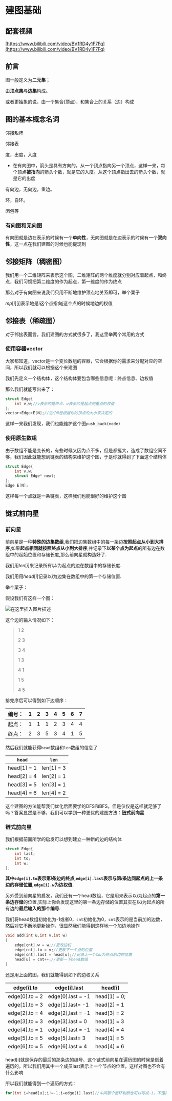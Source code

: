 # 建图基础
## 配套视频
[https://www.bilibili.com/video/BV1RD4y1F7Fq](https://www.bilibili.com/video/BV1RD4y1F7Fq)

## 前言

图一般定义为**二元集**；

由**顶点集**与**边集**构成。

或者更抽象的说，由一个集合(顶点)，和集合上的关系（边）构成



## 图的基本概念名词

邻接矩阵

邻接表

度，出度，入度

-  在有向图中，箭头是具有方向的，从一个顶点指向另一个顶点，这样一来，每个顶点**被指向**的箭头个数，就是它的入度。从这个顶点指出去的箭头个数，就是它的出度

有向边，无向边，重边。

环，自环。

闭包等

### 有向图和无向图

有向图就是边在表示的时候有一个**单向性**，无向图就是在边表示的时候有一个**双向性**，这一点在我们建图的时候也能提现到

## 邻接矩阵（稠密图）

我们用一个二维矩阵来表示这个图，二维矩阵的两个维度就分别对应着起点，和终点，我们习惯把第二维度的作为起点，第一维度的作为终点

那么对于有向图来说我们只用不断地维护顶点地关系即可，举个栗子

$mp[i][j]$表示地是$i$这个点指向j这个点的时候地边的权值

## 邻接表（稀疏图）

对于邻接表而言，我们建图的方式就很多了，我这里举两个常用的方式

### 使用容器vector

大家都知道，vector是一个变长数组的容器，它会根据你的需求来分配对应的空间，所以我们就可以根据这个来建图

我们先定义一个结构体，这个结构体要包含哪些信息呢：终点信息、边权值

那么我们就能写出来了：

```cpp
struct Edge{
    int v,w;//v表示的是终点、w表示的是起点到重点的权值
};
vector<Edge>E[N];//这个N是根据你的顶点的大小来决定的
```

这样一来我们发现，我们也能维护这个图`push_back(node)`

### 使用原生数组

由于数组不能是变长的，有些时候又因为点不多，但是都挺大，造成了数组空间不够，我们因此就能想到链表的结构来维护这个图，于是你就得到了下面这个结构体

```cpp
struct Edge{
    int v,w;
    struct Edge* next;
};
Edge E[N];
```

这样每一个点就是一条链表，这样我们也能很好的维护这个图



## 链式前向星

### 前向星

前向星是一种**特殊的边集数组**,我们把边集数组中的每一条边**按照起点从小到大排序**,如果**起点相同就按照终点从小到大排序**,并记录下**以某个点为起点**的所有边在数组中的起始位置和存储长度,那么前向星就构造好了.

我们用$len[i]$来记录所有以$i$为起点的边在数组中的存储长度.

我们用用$head[i]$记录以$i$为边集在数组中的第一个存储位置.

举个栗子：

假设我们有这样一个图：

![在这里插入图片描述](https://img-blog.csdnimg.cn/6496dd69d6954356b23a45a7f5c38670.png?x-oss-process=image/watermark,type_d3F5LXplbmhlaQ,shadow_50,text_Q1NETiBATWFuZ2F0YVRT,size_20,color_FFFFFF,t_70,g_se,x_16)


这个边的输入情况如下：

> 1 2
>
> 2 3
>
> 3 4
>
> 1 3
>
> 4 1
>
> 1 5
>
> 4 5

排完序后可以得到如下边顺序：

| 编号： | 1    | 2    | 3    | 4    | 5    | 6    | 7    |
| ------ | ---- | ---- | ---- | ---- | ---- | ---- | ---- |
| 起点： | 1    | 1    | 1    | 2    | 3    | 4    | 4    |
| 终点： | 2    | 3    | 5    | 3    | 4    | 1    | 5    |

 然后我们就能获得`head`数组和`len`数组的信息了

| `head`      | `len`      |
| ----------- | ---------- |
| head[1] = 1 | len[1] = 3 |
| head[2] = 4 | len[2] = 1 |
| head[3] = 5 | len[3] = 1 |
| head[4] = 6 | len[4] = 2 |

这个建图的方法能帮我们优化后面要学的DFS和BFS，但是仅仅是这样就足够了吗？答案显然是不够，我们可以学到一种更优的建图方法：**链式前向星**



### 链式前向星

我们根据前面所学的启发可以想到建立一种新的边的结构体

```cpp
struct Edge{
    int last;
    int to;
    int w;
};
```

**其中`edge[i].to`表示第$i$条边的终点,`edge[i].last`表示与第$i$条边同起点的上一条边的存储位置,`edge[i].w`为边权值.**

另外受到前向星的启发，我们还有一个head数组，它是用来表示以$i$为起点的**第一条边存储**的位置,实际上你会发现这里的第一条边存储的位置其实在以$i$为起点的所有边的**最后输入的那个编号**.

我们将head数组初始化为-1或者0，`cnt`初始化为0，`cnt`表示的是当前加的边数，然后对它不断地更新操作，很显然我们能得到这样地一个加边地操作

```cpp
void add(int u,int v,int w)
{
    edge[cnt].w = w;//更改边权
    edge[cnt].to = v;//更改下一个点的位置
    edge[cnt].last = head[u];//记录上一个以u为终点的边的位置
    head[u] = cnt++;//更新一下head数组
}
```

还是用上面的图，我们就能得到如下的边权关系

| edge[i].to     | edge[i].last      | head[i]      |
| -------------- | ----------------- | ------------ |
| edge[0].to = 2 | edge[0].last = -1 | head[1] = 0; |
| edge[1].to = 3 | edge[1].last= -1 | head[2] = 1  |
| edge[2].to = 4 | edge[2],last = -1 | head[3] = 2  |
| edge[3].to = 3 | edge[3].last = 0  | head[1] = 3  |
| edge[4].to = 1 | edge[4].last = -1 | head[4] = 4  |
| edge[5].to = 5 | edge[5].last= 3  | head[1] = 5  |
| edge[6].to = 5 | edge[6].last = 4  | head[4] = 6  |

head[i]就是保存的最后的那条边的编号、这个链式前向星在遍历图的时候是倒着遍历的，所以我们用其中一个成员last表示上一个节点的位置，这样对图也不会有什么影响

所以我们就能得到一个遍历的方式：

```cpp
for(int i=head[u];i!=-1;i=edge[i].last)//中间那个循环判断也可以写成~i，不懂得同学可以去了解一下负数补码
```